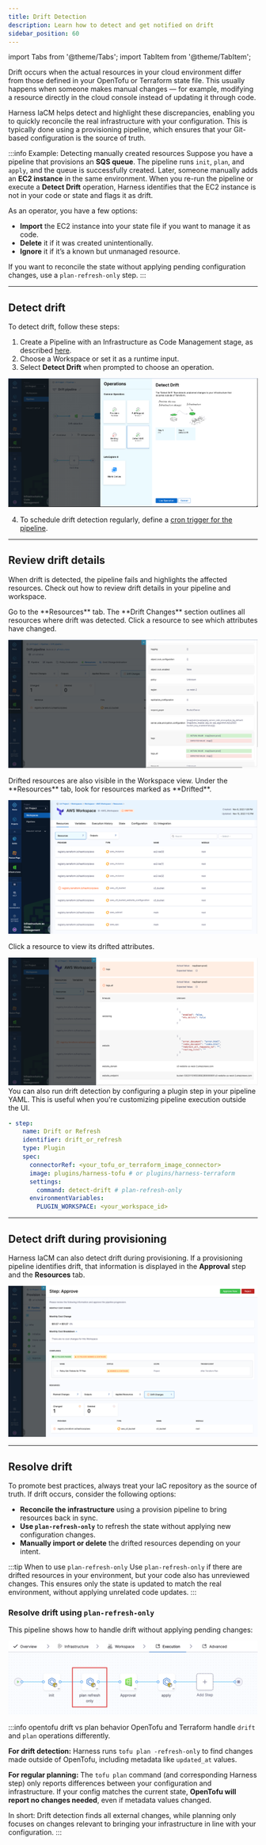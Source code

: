 ```yaml
---
title: Drift Detection 
description: Learn how to detect and get notified on drift 
sidebar_position: 60
---
```


import Tabs from '@theme/Tabs';
import TabItem from '@theme/TabItem';

Drift occurs when the actual resources in your cloud environment differ from those defined in your OpenTofu or Terraform state file. This usually happens when someone makes manual changes — for example, modifying a resource directly in the cloud console instead of updating it through code.

Harness IaCM helps detect and highlight these discrepancies, enabling you to quickly reconcile the real infrastructure with your configuration. This is typically done using a provisioning pipeline, which ensures that your Git-based configuration is the source of truth.

:::info Example: Detecting manually created resources
Suppose you have a pipeline that provisions an **SQS queue**. The pipeline runs `init`, `plan`, and `apply`, and the queue is successfully created.
Later, someone manually adds an **EC2 instance** in the same environment. When you re-run the pipeline or execute a **Detect Drift** operation, Harness identifies that the EC2 instance is not in your code or state and flags it as drift.

As an operator, you have a few options:
- **Import** the EC2 instance into your state file if you want to manage it as code.
- **Delete** it if it was created unintentionally.
- **Ignore** it if it’s a known but unmanaged resource.

If you want to reconcile the state without applying pending configuration changes, use a `plan-refresh-only` step.
:::

---
## Detect drift
To detect drift, follow these steps:
1. Create a Pipeline with an Infrastructure as Code Management stage, as described [here](/docs/infra-as-code-management/workspaces/provision-workspace).
2. Choose a Workspace or set it as a runtime input.
3. Select **Detect Drift** when prompted to choose an operation.

![Resources](static/drift-pipeline.png)

4. To schedule drift detection regularly, define a [cron trigger for the pipeline](/docs/platform/triggers/schedule-pipelines-using-cron-triggers/).

---
## Review drift details
When drift is detected, the pipeline fails and highlights the affected resources. Check out how to review drift details in your pipeline and workspace.

<Tabs>
<TabItem value="pipeline" label="Pipeline">
Go to the **Resources** tab. The **Drift Changes** section outlines all resources where drift was detected. Click a resource to see which attributes have changed.

![Resources](static/drift-pipeline-detected.png)

</TabItem>
<TabItem value="workspace" label="Workspace">
Drifted resources are also visible in the Workspace view. Under the **Resources** tab, look for resources marked as **Drifted**.

![Resources](static/ws-drift.png)

Click a resource to view its drifted attributes.

![Resources](static/drift-attributes.png)
</TabItem>
<TabItem value="yaml" label="YAML">
You can also run drift detection by configuring a plugin step in your pipeline YAML. This is useful when you're customizing pipeline execution outside the UI.

```yaml
- step:
    name: Drift or Refresh
    identifier: drift_or_refresh
    type: Plugin
    spec:
      connectorRef: <your_tofu_or_terraform_image_connector>
      image: plugins/harness-tofu # or plugins/harness-terraform
      settings:
        command: detect-drift # plan-refresh-only
      environmentVariables:
        PLUGIN_WORKSPACE: <your_workspace_id>
```
</TabItem>
</Tabs>

---
## Detect drift during provisioning
Harness IaCM can also detect drift during provisioning. If a provisioning pipeline identifies drift, that information is displayed in the **Approval** step and the **Resources** tab.

![Resources](static/provision-drift.png)

---
## Resolve drift
To promote best practices, always treat your IaC repository as the source of truth. If drift occurs, consider the following options:

- **Reconcile the infrastructure** using a provision pipeline to bring resources back in sync.
- **Use `plan-refresh-only`** to refresh the state without applying new configuration changes.
- **Manually import or delete** the drifted resources depending on your intent.

:::tip When to use `plan-refresh-only`
Use `plan-refresh-only` if there are drifted resources in your environment, but your code also has unreviewed changes. This ensures only the state is updated to match the real environment, without applying unrelated code updates.
:::

### Resolve drift using `plan-refresh-only`
This pipeline shows how to handle drift without applying pending changes:

![plan-refresh-only](static/plan-refresh-only.png)

:::info opentofu drift vs plan behavior
OpenTofu and Terraform handle `drift` and `plan` operations differently.

**For drift detection:** Harness runs `tofu plan -refresh-only` to find changes made outside of OpenTofu, including metadata like `updated_at` values.

**For regular planning:** The `tofu plan` command (and corresponding Harness step) only reports differences between your configuration and infrastructure. If your config matches the current state, **OpenTofu will report no changes needed**, even if metadata values changed.

In short: Drift detection finds all external changes, while planning only focuses on changes relevant to bringing your infrastructure in line with your configuration.
:::